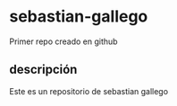 # sebastian-gallego
Primer repo creado en github

## descripción
Este es un repositorio de sebastian gallego
